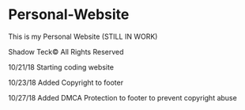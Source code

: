# Personal-Website
This is my Personal Website (STILL IN WORK)

Shadow Teck© All Rights Reserved

10/21/18
Starting coding website

10/23/18
Added Copyright to footer

10/27/18
Added DMCA Protection to footer to prevent copyright abuse
